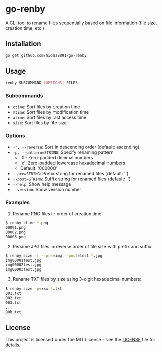 # go-renby

A CLI tool to rename files sequentially based on file information (file size,
creation time, etc.)

## Installation

```bash
go get github.com/hidez8891/go-renby
```

## Usage

```bash
renby SUBCOMMAND [OPTIONS] FILES
```

### Subcommands

- `ctime`: Sort files by creation time
- `mtime`: Sort files by modification time
- `atime`: Sort files by last access time
- `size`: Sort files by file size

### Options

- `-r, --reverse`: Sort in descending order (default: ascending)
- `-p, --pattern=STRING`: Specify renaming pattern
  - '0': Zero-padded decimal numbers
  - 'x': Zero-padded lowercase hexadecimal numbers
  - Default: '000000'
- `--pre=STRING`: Prefix string for renamed files (default: '')
- `--post=STRING`: Suffix string for renamed files (default: '')
- `--help`: Show help message
- `--version`: Show version number

### Examples

1. Rename PNG files in order of creation time:

```bash
$ renby ctime *.png
00001.png
00002.png
00003.png
```

2. Rename JPG files in reverse order of file size with prefix and suffix:

```bash
$ renby size -r --pre=img --post=test *.jpg
img00001test.jpg
img00002test.jpg
img00003test.jpg
```

3. Rename TXT files by size using 3-digit hexadecimal numbers:

```bash
$ renby size -p=xxx *.txt
001.txt
002.txt
003.txt
...
00b.txt
```

## License

This project is licensed under the MIT License - see the [LICENSE](LICENSE) file
for details.
